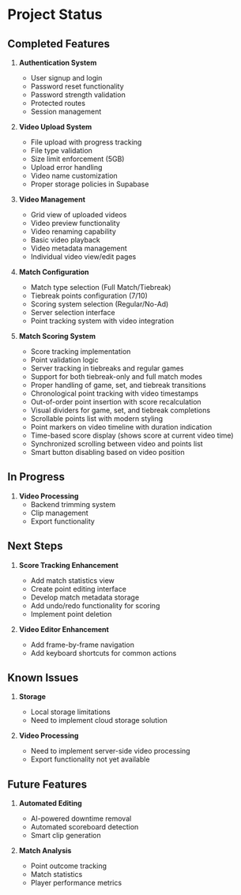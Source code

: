 # Project Status

## Completed Features
1. **Authentication System**
   - User signup and login
   - Password reset functionality
   - Password strength validation
   - Protected routes
   - Session management

2. **Video Upload System**
   - File upload with progress tracking
   - File type validation
   - Size limit enforcement (5GB)
   - Upload error handling
   - Video name customization
   - Proper storage policies in Supabase

3. **Video Management**
   - Grid view of uploaded videos
   - Video preview functionality
   - Video renaming capability
   - Basic video playback
   - Video metadata management
   - Individual video view/edit pages

4. **Match Configuration**
   - Match type selection (Full Match/Tiebreak)
   - Tiebreak points configuration (7/10)
   - Scoring system selection (Regular/No-Ad)
   - Server selection interface
   - Point tracking system with video integration

5. **Match Scoring System**
   - Score tracking implementation
   - Point validation logic
   - Server tracking in tiebreaks and regular games
   - Support for both tiebreak-only and full match modes
   - Proper handling of game, set, and tiebreak transitions
   - Chronological point tracking with video timestamps
   - Out-of-order point insertion with score recalculation
   - Visual dividers for game, set, and tiebreak completions
   - Scrollable points list with modern styling
   - Point markers on video timeline with duration indication
   - Time-based score display (shows score at current video time)
   - Synchronized scrolling between video and points list
   - Smart button disabling based on video position

## In Progress
1. **Video Processing**
   - Backend trimming system
   - Clip management
   - Export functionality

## Next Steps
1. **Score Tracking Enhancement**
   - Add match statistics view
   - Create point editing interface
   - Develop match metadata storage
   - Add undo/redo functionality for scoring
   - Implement point deletion

2. **Video Editor Enhancement**
   - Add frame-by-frame navigation
   - Add keyboard shortcuts for common actions

## Known Issues
1. **Storage**
   - Local storage limitations
   - Need to implement cloud storage solution

2. **Video Processing**
   - Need to implement server-side video processing
   - Export functionality not yet available

## Future Features
1. **Automated Editing**
   - AI-powered downtime removal
   - Automated scoreboard detection
   - Smart clip generation

2. **Match Analysis**
   - Point outcome tracking
   - Match statistics
   - Player performance metrics